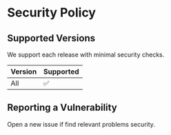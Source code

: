 # Security Policy

## Supported Versions

We support each release with minimal security checks.

| Version | Supported          |
| ------- | ------------------ |
| All     | :white_check_mark: |


## Reporting a Vulnerability

Open a new issue if find relevant problems security.  
